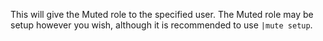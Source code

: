 This will give the Muted role to the specified user. The Muted role may be setup however you wish, although it is recommended to use `|mute setup`. 